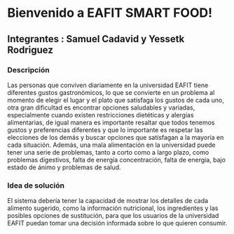 # Bienvenido a EAFIT SMART FOOD!
## Integrantes : Samuel Cadavid y Yessetk Rodriguez 
### Descripción 
Las personas que conviven diariamente en la universidad EAFIT tiene diferentes gustos gastronómicos, lo que se convierte en un problema al momento de elegir el lugar y el plato que satisfaga los gustos de cada uno, otra gran dificultad es encontrar opciones saludables y variadas, especialmente cuando existen restricciones dietéticas y alergias alimentarias, de igual manera es importante resaltar que todos tenemos gustos y preferencias diferentes y que lo importante es respetar las elecciones de los demás y buscar opciones que satisfagan a la mayoría en cada situación. Además, una mala alimentación en la universidad puede tener una serie de problemas, tanto a corto como a largo plazo, como problemas digestivos, falta de energía concentración, falta de energía, bajo estado de ánimo y problemas de salud.
### Idea de solución
El sistema debería tener la capacidad de mostrar los detalles de cada alimento sugerido, como la información nutricional, los ingredientes y las posibles opciones de sustitución, para que los usuarios de la universidad EAFIT puedan tomar una decisión informada sobre lo que quieren consumir.


